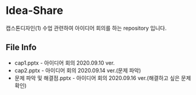 # Idea-Share

캡스톤디자인(1) 수업 관련하여 아이디어 회의를 하는 repository 입니다.

## File Info

- cap1.pptx - 아이디어 회의 2020.09.10 ver.
- cap2.pptx - 아이디어 회의 2020.09.14 ver.(문제 파악)
- 문제 파악 및 해결점.pptx - 아이디어 회의 2020.09.16 ver.(해결하고 싶은 문제 확인)
